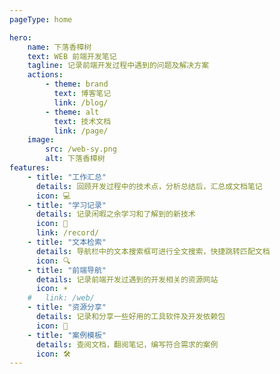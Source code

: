 ```yaml
---
pageType: home

hero:
    name: 下落香樟树
    text: WEB 前端开发笔记
    tagline: 记录前端开发过程中遇到的问题及解决方案
    actions:
        - theme: brand
          text: 博客笔记
          link: /blog/
        - theme: alt
          text: 技术文档
          link: /page/
    image:
        src: /web-sy.png
        alt: 下落香樟树
features:
    - title: "工作汇总"
      details: 回顾开发过程中的技术点，分析总结后，汇总成文档笔记
      icon: 💻
    - title: "学习记录"
      details: 记录闲暇之余学习和了解到的新技术
      icon: 📓
      link: /record/
    - title: "文本检索"
      details: 导航栏中的文本搜索框可进行全文搜索，快捷跳转匹配文档
      icon: 🔍
    - title: "前端导航"
      details: 记录前端开发过遇到的开发相关的资源网站
      icon: ☀️
    #   link: /web/
    - title: "资源分享"
      details: 记录和分享一些好用的工具软件及开发依赖包
      icon: 🚀
    - title: "案例模板"
      details: 查阅文档，翻阅笔记，编写符合需求的案例
      icon: 🛠️
---
```

